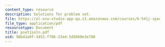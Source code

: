 ```yaml
---
content_type: resource
description: Solutions for problem set.
file: https://ol-ocw-studio-app-qa.s3.amazonaws.com/courses/6-541j-speech-communication-spring-2004/98b41e0f3452ff0623e45d5060e3e780_pset1soln.pdf
file_type: application/pdf
resourcetype: Document
title: pset1soln.pdf
uid: 98b41e0f-3452-ff06-23e4-5d5060e3e780
---
```


